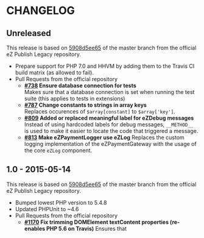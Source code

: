 # CHANGELOG

## Unreleased

This release is based on [5908d5ee65](https://github.com/ezsystems/ezpublish-legacy/commit/5908d5ee65)
of the master branch from the official eZ Publish Legacy repository.

* Prepare support for PHP 7.0 and HHVM by adding them to the Travis CI build
  matrix (as allowed to fail).
* Pull Requests from the official repository
  * **[#738](https://github.com/ezsystems/ezpublish-legacy/pull/738) Ensure database connection for tests**  
    Makes sure that a database connection is set when running the test suite
    (this applies to tests in extensions)
  * **[#787](https://github.com/ezsystems/ezpublish-legacy/pull/787) Change constants to strings in array keys**  
    Replaces occurences of `$array[constant]` to `$array['key']`.
  * **[#809](https://github.com/ezsystems/ezpublish-legacy/pull/809) Added or replaced meaningful label for eZDebug messages**  
    Instead of using hardcoded labels for debug messages, `__METHOD__` is
    used to make it easier to locate the code that triggered a message.
  * **[#813](https://github.com/ezsystems/ezpublish-legacy/pull/813) Make eZPaymentLogger use eZLog** 
    Replaces the custom logging implementation of the eZPaymentGateway with
    the usage of the core `eZLog` component.


## 1.0 - 2015-05-14

This release is based on [5908d5ee65](https://github.com/ezsystems/ezpublish-legacy/commit/5908d5ee65)
of the master branch from the official eZ Publish Legacy repository.

* Bumped lowest PHP version to 5.4.8
* Updated PHPUnit to ~4.6
* Pull Requests from the official repository
  * **[#1170](https://github.com/ezsystems/ezpublish-legacy/pull/1170) Fix trimming DOMElement textContent properties (re-enables PHP 5.6 on Travis)**
    Ensures that 

